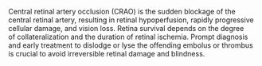Central retinal artery occlusion (CRAO) is the sudden blockage of the central retinal artery, resulting in retinal hypoperfusion, rapidly progressive cellular damage, and vision loss. Retina survival depends on the degree of collateralization and the duration of retinal ischemia. Prompt diagnosis and early treatment to dislodge or lyse the offending embolus or thrombus is crucial to avoid irreversible retinal damage and blindness.